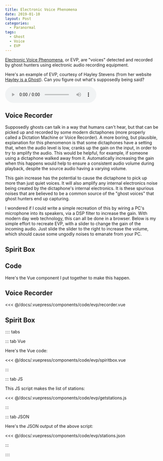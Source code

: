 ```yaml
---
title: Electronic Voice Phenomena
date: 2019-01-10
layout: Post
categories:
  - Paranormal
tags:
  - Ghost
  - Voice
  - EVP
---
```


[Electronic Voice Phenomena](https://en.wikipedia.org/wiki/Electronic_voice_phenomenon), or EVP, are "voices" detected and recorded by ghost hunters using electronic audio recording equipment.

<!-- more -->

Here's an example of EVP, courtesy of Hayley Stevens (from her website [Hayley is a Ghost](https://hayleyisaghost.co.uk/examples-of-evp/)). Can you figure out what's supposedly being said?

<p><audio controls src="/media/audio/skepticism/Keep-Out-EVP.mp3" /></p>

## Voice Recorder

Supposedly ghosts can talk in a way that humans can't hear, but that can be picked up and recorded by some modern dictaphones (more properly called a Dictation Machine or Voice Recorder). A more boring, but plausible, explanation for this phenomenon is that some dictaphones have a setting that, when the audio level is low, cranks up the gain on the input, in order to try to amplify the audio. This would be helpful, for example, if someone using a dictaphone walked away from it. Automatically increasing the gain when this happens would help to ensure a consistent audio volume during playback, despite the source audio having a varying volume.

This gain increase has the potential to cause the dictaphone to pick up more than just quiet voices. It will also amplify any internal electronics noise being created by the dictaphone's internal electronics. It is these spurious noises that are believed to be a common source of the "ghost voices" that ghost hunters end up capturing.

I wondered if I could write a simple recreation of this by wiring a PC's microphone into its speakers, via a DSP filter to increase the gain. With modern day web technology, this can all be done in a browser. Below is my simple effort to recreate EVP, with a slider to change the gain of the incoming audio. Just slide the slider to the right to increase the volume, which should cause some ungodly noises to emanate from your PC.

<code-evp-recorder />

## Spirit Box

<code-evp-spiritbox />

## Code

Here's the Vue component I put together to make this happen.

## Voice Recorder

<<< @/docs/.vuepress/components/code/evp/recorder.vue

## Spirit Box

:::: tabs

::: tab Vue

Here's the Vue code:

<<< @/docs/.vuepress/components/code/evp/spiritbox.vue

:::

::: tab JS

This JS script makes the list of stations:

<<< @/docs/.vuepress/components/code/evp/getstations.js

:::

::: tab JSON

Here's the JSON output of the above script:

<<< @/docs/.vuepress/components/code/evp/stations.json

:::

::::
